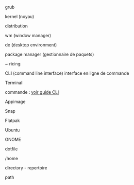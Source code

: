 grub

kernel (noyau)

distribution

wm (window manager)

de (desktop environment)

package manager (gestionnaire de paquets)

~ ricing

CLI (command line interface) interface en ligne de commande

Terminal

commande : [voir guide CLI](link)

Appimage

Snap

Flatpak

Ubuntu

GNOME

dotfile

/home

directory - repertoire

path 
